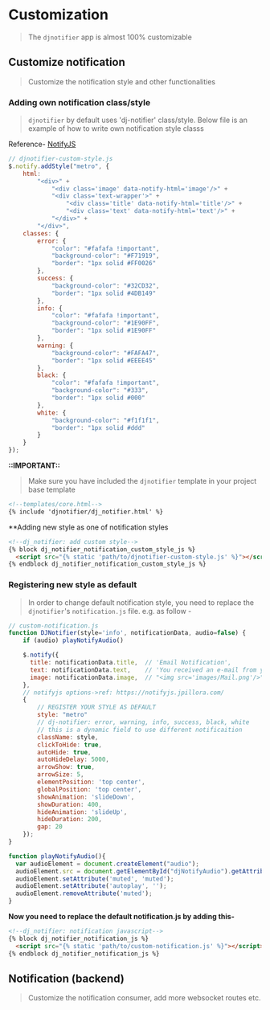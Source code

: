 # Customization
> The `djnotifier` app is almost 100% customizable

## Customize notification
> Customize the notification style and other functionalities

### Adding own notification class/style
> `djnotifier` by default uses 'dj-notifier' class/style. Below file is an example of how to write own notification style classs

Reference- [NotifyJS](https://notifyjs.jpillora.com/)
```javascript
// djnotifier-custom-style.js
$.notify.addStyle("metro", {
    html:
        "<div>" +
            "<div class='image' data-notify-html='image'/>" +
            "<div class='text-wrapper'>" +
                "<div class='title' data-notify-html='title'/>" +
                "<div class='text' data-notify-html='text'/>" +
            "</div>" +
        "</div>",
    classes: {
        error: {
            "color": "#fafafa !important",
            "background-color": "#F71919",
            "border": "1px solid #FF0026"
        },
        success: {
            "background-color": "#32CD32",
            "border": "1px solid #4DB149"
        },
        info: {
            "color": "#fafafa !important",
            "background-color": "#1E90FF",
            "border": "1px solid #1E90FF"
        },
        warning: {
            "background-color": "#FAFA47",
            "border": "1px solid #EEEE45"
        },
        black: {
            "color": "#fafafa !important",
            "background-color": "#333",
            "border": "1px solid #000"
        },
        white: {
            "background-color": "#f1f1f1",
            "border": "1px solid #ddd"
        }
    }
});
```

**::IMPORTANT::**
> Make sure you have included the `djnotifier` template in your project base template
```html
<!--templates/core.html-->
{% include 'djnotifier/dj_notifier.html' %}
```

**Adding new style as one of notification styles
```html
<!--dj_notifier: add custom style-->
{% block dj_notifier_notification_custom_style_js %}
  <script src="{% static 'path/to/djnotifier-custom-style.js' %}"></script>
{% endblock dj_notifier_notification_custom_style_js %}
```

### Registering new style as default
> In order to change default notification style, you need to replace the `djnotifier`'s `notification.js` file. e.g. as follow - 
```javascript
// custom-notification.js
function DJNotifier(style='info', notificationData, audio=false) {
    if (audio) playNotifyAudio()

    $.notify({
      title: notificationData.title,  // 'Email Notification',
      text: notificationData.text,    // 'You received an e-mail from your boss. You should read it right now!',
      image: notificationData.image,  // "<img src='images/Mail.png'/>"
    },
    // notifyjs options->ref: https://notifyjs.jpillora.com/
    {
        // REGISTER YOUR STYLE AS DEFAULT
        style: "metro"
        // dj-notifier: error, warning, info, success, black, white
        // this is a dynamic field to use different notificaition
        className: style,
        clickToHide: true,
        autoHide: true,
        autoHideDelay: 5000,
        arrowShow: true,
        arrowSize: 5,
        elementPosition: 'top center',
        globalPosition: 'top center',
        showAnimation: 'slideDown',
        showDuration: 400,
        hideAnimation: 'slideUp',
        hideDuration: 200,
        gap: 20
    });
}

function playNotifyAudio(){
  var audioElement = document.createElement("audio");
  audioElement.src = document.getElementById("djNotifyAudio").getAttribute('data-src');
  audioElement.setAttribute('muted', 'muted');
  audioElement.setAttribute('autoplay', '');
  audioElement.removeAttribute('muted');
}
```

**Now you need to replace the default notification.js by adding this-**
```html
<!--dj_notifier: notification javascript-->
{% block dj_notifier_notification_js %}
  <script src="{% static 'path/to/custom-notification.js' %}"></script>
{% endblock dj_notifier_notification_js %}
```
## Notification (backend) 
> Customize the notification consumer, add more websocket routes etc.
